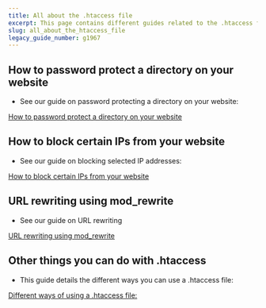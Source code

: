 ```yaml
---
title: All about the .htaccess file
excerpt: This page contains different guides related to the .htaccess file.
slug: all_about_the_htaccess_file
legacy_guide_number: g1967
---
```



## How to password protect a directory on your website

- See our guide on password protecting a directory on your website:

[How to password protect a directory on your website](https://www.ovh.co.uk/fr/g1968.mutualise_htaccess_comment_proteger_lacces_a_un_repertoire_par_une_authentification)



## How to block certain IPs from your website

- See our guide on blocking selected IP addresses:

[How to block certain IPs from your website](https://www.ovh.co.uk/fr/g1970.mutualise_htaccess_comment_bloquer_certaines_ip_au_niveau_de_mon_site)



## URL rewriting using mod_rewrite

- See our guide on URL rewriting

[URL rewriting using mod_rewrite](https://www.ovh.com/fr/g1971.reecriture_durl_grace_au_mod_rewrite)



## Other things you can do with .htaccess

- This guide details the different ways you can use a .htaccess file:

[Different ways of using a .htaccess file:](https://www.ovh.co.uk/fr/g1972.mutualise_htaccess_les_autres_operations_realisables_avec_des_fichiers_htaccess)


